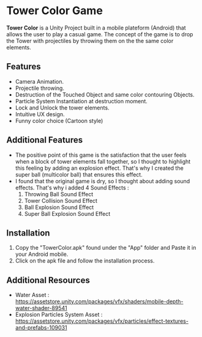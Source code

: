# Tower Color Game
**Tower Color** is a Unity Project built in a mobile plateform (Android) that allows the user to play a casual game. The concept of the game is to drop the Tower with projectiles by throwing them on the the same color elements.

## Features
* Camera Animation.
* Projectile throwing.
* Destruction of the Touched Object and same color contouring Objects.
* Particle System Instantiation at destruction moment.
* Lock and Unlock the tower elements.
* Intuitive UX design.
* Funny color choice (Cartoon style)

## Additional Features
* The positive point of this game is the satisfaction that the user feels when a block of tower elements fall together, so I thought to highlight this feeling by adding an explosion effect. That's why I created the super ball (multicolor ball) that ensures this effect.
* I found that the original game is dry, so I thought about adding sound effects. That's why i added 4 Sound Effects : 
  1. Throwing Ball Sound Effect
  2. Tower Collision Sound Effect
  3. Ball Explosion Sound Effect
  4. Super Ball Explosion Sound Effect

## Installation
1. Copy the "TowerColor.apk" found under the "App" folder and Paste it in your Android mobile.
2. Click on the apk file and follow the installation process. 

## Additional Resources
* Water Asset : https://assetstore.unity.com/packages/vfx/shaders/mobile-depth-water-shader-89541
* Explosion Particles System Asset : https://assetstore.unity.com/packages/vfx/particles/effect-textures-and-prefabs-109031
